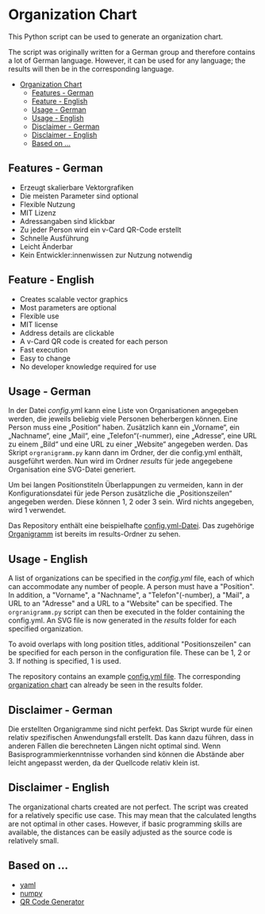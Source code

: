 # Organization Chart

This Python script can be used to generate an organization chart.

The script was originally written for a German group and therefore contains a lot of German language. However, it can be used for any language; the results will then be in the corresponding language.

- [Organization Chart](#organization-chart)
  - [Features - German](#features---german)
  - [Feature - English](#feature---english)
  - [Usage - German](#usage---german)
  - [Usage - English](#usage---english)
  - [Disclaimer - German](#disclaimer---german)
  - [Disclaimer - English](#disclaimer---english)
  - [Based on …](#based-on-)

## Features - German

- Erzeugt skalierbare Vektorgrafiken
- Die meisten Parameter sind optional
- Flexible Nutzung
- MIT Lizenz
- Adressangaben sind klickbar
- Zu jeder Person wird ein v-Card QR-Code erstellt
- Schnelle Ausführung
- Leicht Änderbar
- Kein Entwickler:innenwissen zur Nutzung notwendig

## Feature - English

- Creates scalable vector graphics
- Most parameters are optional
- Flexible use
- MIT license
- Address details are clickable
- A v-Card QR code is created for each person
- Fast execution
- Easy to change
- No developer knowledge required for use

## Usage - German

In der Datei *config.ym*l kann eine Liste von Organisationen angegeben werden, die jeweils beliebig viele Personen beherbergen können. Eine Person muss eine „Position“ haben. Zusätzlich kann ein „Vorname“, ein „Nachname“, eine „Mail“, eine „Telefon“(-nummer), eine „Adresse“, eine URL zu einem „Bild“ und eine URL zu einer „Website“ angegeben werden. Das Skript `orgranigramm.py` kann dann im Ordner, der die config.yml enthält, ausgeführt werden. Nun wird im Ordner *results* für jede angegebene Organisation eine SVG-Datei generiert.

Um bei langen Positionstiteln Überlappungen zu vermeiden, kann in der Konfigurationsdatei für jede Person zusätzliche die „Positionszeilen“ angegeben werden. Diese können 1, 2 oder 3 sein. Wird nichts angegeben, wird 1 verwendet.

Das Repository enthält eine beispielhafte [config.yml-Datei](./config.yml). Das zugehörige [Organigramm](./results/Hallo-Welt.svg) ist bereits im results-Ordner zu sehen.

## Usage - English

A list of organizations can be specified in the *config.yml* file, each of which can accommodate any number of people. A person must have a "Position". In addition, a "Vorname", a "Nachname", a "Telefon"(-number), a "Mail", a URL to an "Adresse" and a URL to a "Website" can be specified. The `orgranigramm.py` script can then be executed in the folder containing the config.yml. An SVG file is now generated in the *results* folder for each specified organization.

To avoid overlaps with long position titles, additional "Positionszeilen" can be specified for each person in the configuration file. These can be 1, 2 or 3. If nothing is specified, 1 is used.

The repository contains an example [config.yml file](./config.yml). The corresponding [organization chart](./results/Hallo-Welt.svg) can already be seen in the results folder.

## Disclaimer - German

Die erstellten Organigramme sind nicht perfekt. Das Skript wurde für einen relativ spezifischen Anwendungsfall erstellt. Das kann dazu führen, dass in anderen Fällen die berechneten Längen nicht optimal sind. Wenn Basisprogrammierkenntnisse vorhanden sind können die Abstände aber leicht angepasst werden, da der Quellcode relativ klein ist.

## Disclaimer - English

The organizational charts created are not perfect. The script was created for a relatively specific use case. This may mean that the calculated lengths are not optimal in other cases. However, if basic programming skills are available, the distances can be easily adjusted as the source code is relatively small.

## Based on …

- [yaml](https://pypi.org/project/PyYAML/)
- [numpy](https://pypi.org/project/numpy/)
- [QR Code Generator](https://qrcode.tec-it.com)
